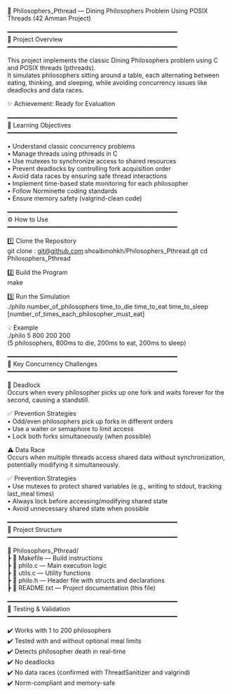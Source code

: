 🍝 Philosophers_Pthread — Dining Philosophers Problem Using POSIX Threads (42 Amman Project)

━━━━━━━━━━━━━━━━━━━━━━━━━━━━━━━━━━━━━━━━━━━━━━  
🧠 Project Overview  
━━━━━━━━━━━━━━━━━━━━━━━━━━━━━━━━━━━━━━━━━━━━━━  

This project implements the classic Dining Philosophers problem using C and POSIX threads (pthreads).  
It simulates philosophers sitting around a table, each alternating between eating, thinking, and sleeping, while avoiding concurrency issues like deadlocks and data races.

✨ Achievement: Ready for Evaluation

━━━━━━━━━━━━━━━━━━━━━━━━━━━━━━━━━━━━━━━━━━━━━━  
📌 Learning Objectives  
━━━━━━━━━━━━━━━━━━━━━━━━━━━━━━━━━━━━━━━━━━━━━━  

• Understand classic concurrency problems  
• Manage threads using pthreads in C  
• Use mutexes to synchronize access to shared resources  
• Prevent deadlocks by controlling fork acquisition order  
• Avoid data races by ensuring safe thread interactions  
• Implement time-based state monitoring for each philosopher  
• Follow Norminette coding standards  
• Ensure memory safety (valgrind-clean code)

━━━━━━━━━━━━━━━━━━━━━━━━━━━━━━━━━━━━━━━━━━━━━━  
⚙️ How to Use  
━━━━━━━━━━━━━━━━━━━━━━━━━━━━━━━━━━━━━━━━━━━━━━  

1️⃣ Clone the Repository  
    git clone :
        git@github.com:shoaibmohkh/Philosophers_Pthread.git
    cd Philosophers_Pthread

2️⃣ Build the Program  
    make

3️⃣ Run the Simulation  
    ./philo number_of_philosophers time_to_die time_to_eat time_to_sleep [number_of_times_each_philosopher_must_eat]

💡 Example  
    ./philo 5 800 200 200  
    (5 philosophers, 800ms to die, 200ms to eat, 200ms to sleep)

━━━━━━━━━━━━━━━━━━━━━━━━━━━━━━━━━━━━━━━━━━━━━━  
🔄 Key Concurrency Challenges  
━━━━━━━━━━━━━━━━━━━━━━━━━━━━━━━━━━━━━━━━━━━━━━  

🔐 Deadlock  
Occurs when every philosopher picks up one fork and waits forever for the second, causing a standstill.

✅ Prevention Strategies  
• Odd/even philosophers pick up forks in different orders  
• Use a waiter or semaphore to limit access  
• Lock both forks simultaneously (when possible)

⚠️ Data Race  
Occurs when multiple threads access shared data without synchronization, potentially modifying it simultaneously.

✅ Prevention Strategies  
• Use mutexes to protect shared variables (e.g., writing to stdout, tracking last_meal times)  
• Always lock before accessing/modifying shared state  
• Avoid unnecessary shared state when possible

━━━━━━━━━━━━━━━━━━━━━━━━━━━━━━━━━━━━━━━━━━━━━━  
📁 Project Structure  
━━━━━━━━━━━━━━━━━━━━━━━━━━━━━━━━━━━━━━━━━━━━━━  

📂 Philosophers_Pthread/  
 ┣ 📄 Makefile         — Build instructions  
 ┣ 📄 philo.c          — Main execution logic  
 ┣ 📄 utils.c          — Utility functions  
 ┣ 📄 philo.h          — Header file with structs and declarations  
 ┣ 📄 README.txt       — Project documentation (this file)

━━━━━━━━━━━━━━━━━━━━━━━━━━━━━━━━━━━━━━━━━━━━━━  
🧪 Testing & Validation  
━━━━━━━━━━━━━━━━━━━━━━━━━━━━━━━━━━━━━━━━━━━━━━  

✔️ Works with 1 to 200 philosophers  
✔️ Tested with and without optional meal limits  
✔️ Detects philosopher death in real-time  
✔️ No deadlocks  
✔️ No data races (confirmed with ThreadSanitizer and valgrind)  
✔️ Norm-compliant and memory-safe

